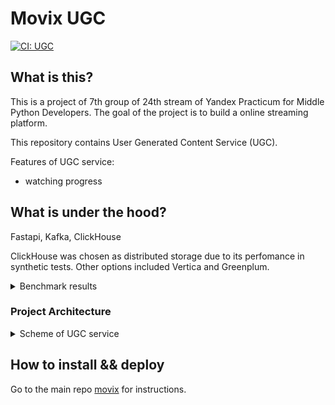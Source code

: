 # Movix UGC

[![CI: UGC](https://github.com/stranded-in-python/movix-ugc/actions/workflows/ci.yml/badge.svg)](https://github.com/stranded-in-python/movix-ugc/actions/workflows/ci.yml)

## What is this?

This is a project of 7th group of 24th stream of Yandex Practicum for Middle Python Developers. The goal of the project is to build a online streaming platform.

This repository contains User Generated Content Service (UGC).

Features of UGC service:

-   watching progress

## What is under the hood?

Fastapi, Kafka, ClickHouse

ClickHouse was chosen as distributed storage due to its perfomance in synthetic tests. Other options included Vertica and Greenplum.

<details>
<summary>Benchmark results</summary>

## Output

Created database, table, inserted 10000000 rows

### Clickhouse

#### Write
func:'check_write' took: 0.0220 sec
#### Read
Selected 1000 rows
Sample Data: ['1509', '218846485', '6402693977', '2007-03-26 21:33:32']
func:'check_read' took: 0.0809 sec

#### Read And Write on Load
Selected 1000 rows
Sample Data: ['1509', '218846485', '6402693977', '2007-03-26 21:33:32']
func:'check_read' took: 0.0135 sec
func:'check_write' took: 0.0205 sec
func:'check_read_while_write' took: 207.7469 sec

### Vertica

#### Write
func:'check_write' took: 472.5615 sec

#### Read
Selected 10000000 rows
Sample Data:
['1698400264', '6350138181', '2329006959', '1997-01-21 15:24:22']
func:'chech_read' took: 0.3870 sec

#### Read And Write on Load

Selected 10000000 rows
Sample Data: ['8497188662', '2435800366', '5013646629', '2015-12-13 04:44:03']
func:'chech_read' took: 0.0625 sec


### Greenplum

#### Write
func:'check_write' took: 472.5615 sec

#### Read
Selected 10000000 rows
Sample Data:
['1698400264', '6350138181', '2329006959', '1997-01-21 15:24:22']
func:'chech_read' took: 0.3870 sec

#### Read And Write on Load

Selected 10000000 rows
Sample Data: ['8497188662', '2435800366', '5013646629', '2015-12-13 04:44:03']
func:'chech_read' took: 0.0625 sec## Output

Created database, table, inserted 10000000 rows

### Clickhouse

#### Write
func:'check_write' took: 0.0220 sec
#### Read
Selected 1000 rows
Sample Data: ['1509', '218846485', '6402693977', '2007-03-26 21:33:32']
func:'check_read' took: 0.0809 sec

#### Read And Write on Load
Selected 1000 rows
Sample Data: ['1509', '218846485', '6402693977', '2007-03-26 21:33:32']
func:'check_read' took: 0.0135 sec
func:'check_write' took: 0.0205 sec

### Vertica

#### Write
func:'check_write' took: 472.5615 sec

#### Read
Selected 10000000 rows
Sample Data:
['1698400264', '6350138181', '2329006959', '1997-01-21 15:24:22']
func:'chech_read' took: 0.3870 sec

#### Read And Write on Load

Selected 10000000 rows
Sample Data: ['8497188662', '2435800366', '5013646629', '2015-12-13 04:44:03']
func:'chech_read' took: 0.0625 sec


### Greenplum

#### Write
func:'check_write' took: 472.5615 sec

#### Read
Selected 10000000 rows
Sample Data:
['1698400264', '6350138181', '2329006959', '1997-01-21 15:24:22']
func:'chech_read' took: 0.3870 sec

#### Read And Write on Load

Selected 10000000 rows
Sample Data: ['8497188662', '2435800366', '5013646629', '2015-12-13 04:44:03']
func:'chech_read' took: 0.0625 sec

</details>

### Project Architecture

<details>
<summary>Scheme of UGC service</summary>

![movix-ugc](https://github.com/stranded-in-python/movix/blob/main/media/movix-ugc.png)

</details>

## How to install && deploy

Go to the main repo [movix](https://github.com/stranded-in-python/movix) for instructions.
